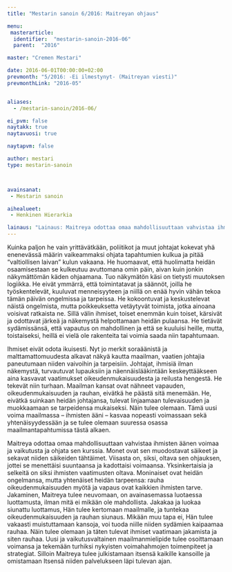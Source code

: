 ```yaml
---
title: "Mestarin sanoin 6/2016: Maitreyan ohjaus"

menu:
 masterarticle:
  identifier:  "mestarin-sanoin-2016-06"
  parent:  "2016"

master: "Cremen Mestari"

date: 2016-06-01T00:00:00+02:00
prevmonth: "5/2016: -Ei ilmestynyt- (Maitreyan viesti)"
prevmonthLink: "2016-05"


aliases:
  - /mestarin-sanoin/2016-06/

ei_pvm: false
naytakk: true
naytavuosi: true

naytapvm: false

author: mestari
type: mestarin-sanoin



avainsanat:
 - Mestarin sanoin

aihealueet:
 - Henkinen Hierarkia

lainaus: "Lainaus: Maitreya odottaa omaa mahdollisuuttaan vahvistaa ihmisten äänen voimaa ja vaikutusta ja ohjata sen kurssia."
---
```

<p>Kuinka paljon he vain yrittävätkään, poliitikot ja muut johtajat kokevat yhä enenevässä määrin vaikeammaksi ohjata tapahtumien kulkua ja pitää “valtiollisen laivan” kulun vakaana. He huomaavat, että huolimatta heidän osaamisestaan se kulkeutuu avuttomana omin päin, aivan kuin jonkin näkymättömän käden ohjaamana. Tuo näkymätön käsi on tietysti muutoksen logiikka. He eivät ymmärrä, että toimintatavat ja säännöt, joilla he työskentelevät, kuuluvat menneisyyteen ja niillä on enää hyvin vähän tekoa tämän päivän ongelmissa ja tarpeissa. He kokoontuvat ja keskustelevat näistä ongelmista, mutta poikkeuksetta vetäytyvät toimista, jotka ainoana voisivat ratkaista ne. Sillä välin ihmiset, toiset enemmän kuin toiset, kärsivät ja odottavat järkeä ja näkemystä helpottamaan heidän pulaansa. He tietävät sydämissänsä, että vapautus on mahdollinen ja että se kuuluisi heille, mutta, toistaiseksi, heillä ei vielä ole rakenteita tai voimia saada niin tapahtumaan.</p>

<p>Ihmiset eivät odota ikuisesti. Nyt jo merkit soraäänistä ja malttamattomuudesta alkavat näkyä kautta maailman, vaatien johtajia paneutumaan niiden vaivoihin ja tarpeisiin. Johtajat, ihmisiä ilman näkemystä, turvautuvat lupauksiin ja näennäislääkintään keskeyttääkseen aina kasvavat vaatimukset oikeudenmukaisuudesta ja reilusta hengestä. He tekevät niin turhaan. Maailman kansat ovat nähneet vapauden, oikeudenmukaisuuden ja rauhan, eivätkä he päästä sitä menemään. He, eivätkä suinkaan heidän johtajansa, tulevat linjaamaan tulevaisuuden ja muokkaamaan se tarpeidensa mukaiseksi. Näin tulee olemaan. Tämä uusi voima maailmassa – ihmisten ääni – kasvaa nopeasti voimassaan sekä yhtenäisyydessään ja se tulee olemaan suuressa osassa maailmantapahtumissa tästä alkaen.</p>

<p>Maitreya odottaa omaa mahdollisuuttaan vahvistaa ihmisten äänen voimaa ja vaikutusta ja ohjata sen kurssia. Monet ovat sen muodostavat säikeet ja sekavat niiden säikeiden tähtäimet. Viisasta on, siksi, oltava sen ohjauksen, jottei se menettäisi suuntaansa ja kadottaisi voimaansa. Yksinkertaisia ja selkeitä on siksi ihmisten vaatimusten oltava. Moninaiset ovat heidän ongelmansa, mutta yhtenäiset heidän tarpeensa: rauha oikeudenmukaisuuden myötä ja vapaus ovat kaikkien ihmisten tarve. Jakaminen, Maitreya tulee neuvomaan, on avainasemassa luotaessa luottamusta, ilman mitä ei mikään ole mahdollista. Jakakaa ja luokaa siunattu luottamus, Hän tulee kertomaan maailmalle, ja tuntekaa oikeudenmukaisuuden ja rauhan siunaus. Mikään muu tapa ei, Hän tulee vakaasti muistuttamaan kansoja, voi tuoda niille niiden sydämien kaipaamaa rauhaa. Näin tulee olemaan ja täten tulevat ihmiset vaatimaan jakamista ja siten rauhaa. Uusi ja vaikutusvaltainen maailmanmielipide tulee osoittamaan voimansa ja tekemään turhiksi nykyisten voimahahmojen toimenpiteet ja strategiat. Silloin Maitreya tulee julkistamaan itsensä kaikille kansoille ja omistamaan Itsensä niiden palvelukseen läpi tulevan ajan. </p>
